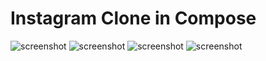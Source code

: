 # Instagram Clone in Compose

![screenshot](app/src/main/res/drawable/image1.jpeg)
![screenshot](app/src/main/res/drawable/image2.jpeg)
![screenshot](app/src/main/res/drawable/image3.jpeg)
![screenshot](app/src/main/res/drawable/image4.jpeg)
